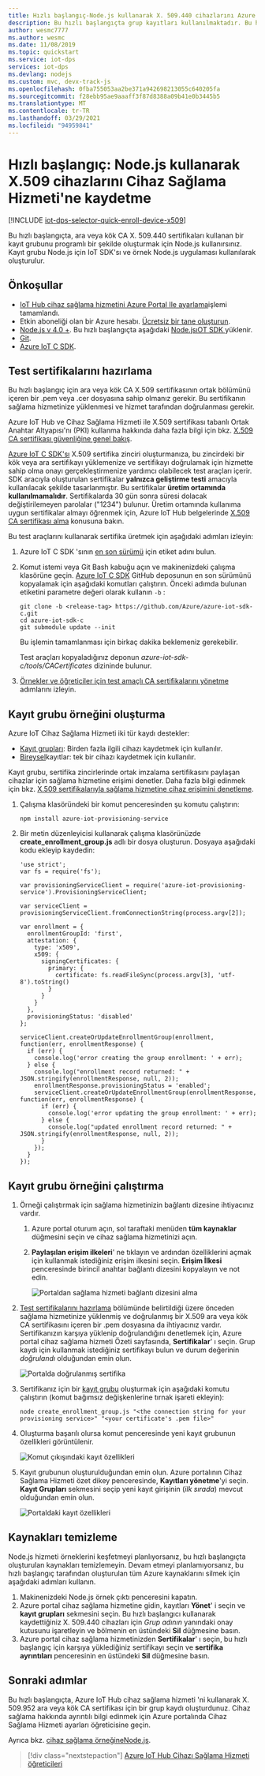 ```yaml
---
title: Hızlı başlangıç-Node.js kullanarak X. 509.440 cihazlarını Azure cihaz sağlama hizmeti 'ne kaydetme
description: Bu hızlı başlangıçta grup kayıtları kullanılmaktadır. Bu hızlı başlangıçta, Node.js hizmeti SDK 'sını kullanarak X. 509.952 cihazlarını Azure IoT Hub cihaz sağlama hizmeti 'ne (DPS) kaydedecaksınız
author: wesmc7777
ms.author: wesmc
ms.date: 11/08/2019
ms.topic: quickstart
ms.service: iot-dps
services: iot-dps
ms.devlang: nodejs
ms.custom: mvc, devx-track-js
ms.openlocfilehash: 0fba755053aa2be371a942698213055c640205fa
ms.sourcegitcommit: f28ebb95ae9aaaff3f87d8388a09b41e0b3445b5
ms.translationtype: MT
ms.contentlocale: tr-TR
ms.lasthandoff: 03/29/2021
ms.locfileid: "94959841"
---
```

# <a name="quickstart-enroll-x509-devices-to-the-device-provisioning-service-using-nodejs"></a>Hızlı başlangıç: Node.js kullanarak X.509 cihazlarını Cihaz Sağlama Hizmeti'ne kaydetme

[!INCLUDE [iot-dps-selector-quick-enroll-device-x509](../../includes/iot-dps-selector-quick-enroll-device-x509.md)]

Bu hızlı başlangıçta, ara veya kök CA X. 509.440 sertifikaları kullanan bir kayıt grubunu programlı bir şekilde oluşturmak için Node.js kullanırsınız. Kayıt grubu Node.js için IoT SDK'sı ve örnek Node.js uygulaması kullanılarak oluşturulur.

## <a name="prerequisites"></a>Önkoşullar

- [IoT Hub cihaz sağlama hizmetini Azure Portal Ile ayarlama](./quick-setup-auto-provision.md)işlemi tamamlandı.
- Etkin aboneliği olan bir Azure hesabı. [Ücretsiz bir tane oluşturun](https://azure.microsoft.com/free/?ref=microsoft.com&utm_source=microsoft.com&utm_medium=docs&utm_campaign=visualstudio).
- [Node.js v 4.0 +](https://nodejs.org). Bu hızlı başlangıçta aşağıdaki [Node.jsıOT SDK ](https://github.com/Azure/azure-iot-sdk-node) yüklenir.
- [Git](https://git-scm.com/download/).
- [Azure IoT C SDK](https://github.com/Azure/azure-iot-sdk-c).

## <a name="prepare-test-certificates"></a>Test sertifikalarını hazırlama

Bu hızlı başlangıç için ara veya kök CA X.509 sertifikasının ortak bölümünü içeren bir .pem veya .cer dosyasına sahip olmanız gerekir. Bu sertifikanın sağlama hizmetinize yüklenmesi ve hizmet tarafından doğrulanması gerekir.

Azure IoT Hub ve Cihaz Sağlama Hizmeti ile X.509 sertifikası tabanlı Ortak Anahtar Altyapısı'nı (PKI) kullanma hakkında daha fazla bilgi için bkz. [X.509 CA sertifikası güvenliğine genel bakış](../iot-hub/iot-hub-x509ca-overview.md).

[Azure IoT C SDK'sı](https://github.com/Azure/azure-iot-sdk-c) X.509 sertifika zinciri oluşturmanıza, bu zincirdeki bir kök veya ara sertifikayı yüklemenize ve sertifikayı doğrulamak için hizmette sahip olma onayı gerçekleştirmenize yardımcı olabilecek test araçları içerir. SDK aracıyla oluşturulan sertifikalar **yalnızca geliştirme testi** amacıyla kullanılacak şekilde tasarlanmıştır. Bu sertifikalar **üretim ortamında kullanılmamalıdır**. Sertifikalarda 30 gün sonra süresi dolacak değiştirilemeyen parolalar ("1234") bulunur. Üretim ortamında kullanıma uygun sertifikalar almayı öğrenmek için, Azure IoT Hub belgelerinde [X.509 CA sertifikası alma](../iot-hub/iot-hub-x509ca-overview.md#how-to-get-an-x509-ca-certificate) konusuna bakın.

Bu test araçlarını kullanarak sertifika üretmek için aşağıdaki adımları izleyin:
 
1. Azure IoT C SDK 'sının [en son sürümü](https://github.com/Azure/azure-iot-sdk-c/releases/latest) için etiket adını bulun.

2. Komut istemi veya Git Bash kabuğu açın ve makinenizdeki çalışma klasörüne geçin. [Azure IoT C SDK](https://github.com/Azure/azure-iot-sdk-c) GitHub deposunun en son sürümünü kopyalamak için aşağıdaki komutları çalıştırın. Önceki adımda bulunan etiketini parametre değeri olarak kullanın `-b` :

    ```cmd/sh
    git clone -b <release-tag> https://github.com/Azure/azure-iot-sdk-c.git
    cd azure-iot-sdk-c
    git submodule update --init
    ```

    Bu işlemin tamamlanması için birkaç dakika beklemeniz gerekebilir.

   Test araçları kopyaladığınız deponun *azure-iot-sdk-c/tools/CACertificates* dizininde bulunur.

3. [Örnekler ve öğreticiler için test amaçlı CA sertifikalarını yönetme](https://github.com/Azure/azure-iot-sdk-c/blob/master/tools/CACertificates/CACertificateOverview.md) adımlarını izleyin. 



## <a name="create-the-enrollment-group-sample"></a>Kayıt grubu örneğini oluşturma 

Azure IoT Cihaz Sağlama Hizmeti iki tür kaydı destekler:

- [Kayıt grupları](concepts-service.md#enrollment-group): Birden fazla ilgili cihazı kaydetmek için kullanılır.
- [Bireysel](concepts-service.md#individual-enrollment)kayıtlar: tek bir cihazı kaydetmek için kullanılır.

Kayıt grubu, sertifika zincirlerinde ortak imzalama sertifikasını paylaşan cihazlar için sağlama hizmetine erişimi denetler. Daha fazla bilgi edinmek için bkz. [X.509 sertifikalarıyla sağlama hizmetine cihaz erişimini denetleme](./concepts-x509-attestation.md#controlling-device-access-to-the-provisioning-service-with-x509-certificates).
 
1. Çalışma klasöründeki bir komut penceresinden şu komutu çalıştırın:
  
     ```cmd\sh
     npm install azure-iot-provisioning-service
     ```  

2. Bir metin düzenleyicisi kullanarak çalışma klasörünüzde **create_enrollment_group.js** adlı bir dosya oluşturun. Dosyaya aşağıdaki kodu ekleyip kaydedin:

    ```
    'use strict';
    var fs = require('fs');

    var provisioningServiceClient = require('azure-iot-provisioning-service').ProvisioningServiceClient;

    var serviceClient = provisioningServiceClient.fromConnectionString(process.argv[2]);

    var enrollment = {
      enrollmentGroupId: 'first',
      attestation: {
        type: 'x509',
        x509: {
          signingCertificates: {
            primary: {
              certificate: fs.readFileSync(process.argv[3], 'utf-8').toString()
            }
          }
        }
      },
      provisioningStatus: 'disabled'
    };

    serviceClient.createOrUpdateEnrollmentGroup(enrollment, function(err, enrollmentResponse) {
      if (err) {
        console.log('error creating the group enrollment: ' + err);
      } else {
        console.log("enrollment record returned: " + JSON.stringify(enrollmentResponse, null, 2));
        enrollmentResponse.provisioningStatus = 'enabled';
        serviceClient.createOrUpdateEnrollmentGroup(enrollmentResponse, function(err, enrollmentResponse) {
          if (err) {
            console.log('error updating the group enrollment: ' + err);
          } else {
            console.log("updated enrollment record returned: " + JSON.stringify(enrollmentResponse, null, 2));
          }
        });
      }
    });
    ```

## <a name="run-the-enrollment-group-sample"></a>Kayıt grubu örneğini çalıştırma
 
1. Örneği çalıştırmak için sağlama hizmetinizin bağlantı dizesine ihtiyacınız vardır. 
    1. Azure portal oturum açın, sol taraftaki menüden **tüm kaynaklar** düğmesini seçin ve cihaz sağlama hizmetinizi açın. 
    2. **Paylaşılan erişim ilkeleri**' ne tıklayın ve ardından özelliklerini açmak için kullanmak istediğiniz erişim ilkesini seçin. **Erişim İlkesi** penceresinde birincil anahtar bağlantı dizesini kopyalayın ve not edin. 

       ![Portaldan sağlama hizmeti bağlantı dizesini alma](./media/quick-enroll-device-x509-node/get-service-connection-string.png) 


3. [Test sertifikalarını hazırlama](quick-enroll-device-x509-node.md#prepare-test-certificates) bölümünde belirtildiği üzere önceden sağlama hizmetinize yüklenmiş ve doğrulanmış bir X.509 ara veya kök CA sertifikasını içeren bir .pem dosyasına da ihtiyacınız vardır. Sertifikanızın karşıya yüklenip doğrulandığını denetlemek için, Azure portal cihaz sağlama hizmeti Özeti sayfasında, **Sertifikalar**' ı seçin. Grup kaydı için kullanmak istediğiniz sertifikayı bulun ve durum değerinin *doğrulandı* olduğundan emin olun.

    ![Portalda doğrulanmış sertifika](./media/quick-enroll-device-x509-node/verify-certificate.png) 

1. Sertifikanız için bir [kayıt grubu](concepts-service.md#enrollment-group) oluşturmak için aşağıdaki komutu çalıştırın (komut bağımsız değişkenlerine tırnak işareti ekleyin):
 
     ```cmd\sh
     node create_enrollment_group.js "<the connection string for your provisioning service>" "<your certificate's .pem file>"
     ```
 
3. Oluşturma başarılı olursa komut penceresinde yeni kayıt grubunun özellikleri görüntülenir.

    ![Komut çıkışındaki kayıt özellikleri](./media/quick-enroll-device-x509-node/sample-output.png) 

4. Kayıt grubunun oluşturulduğundan emin olun. Azure portalının Cihaz Sağlama Hizmeti özet dikey penceresinde, **Kayıtları yönetme**'yi seçin. **Kayıt Grupları** sekmesini seçip yeni kayıt girişinin (*ilk sırada*) mevcut olduğundan emin olun.

    ![Portaldaki kayıt özellikleri](./media/quick-enroll-device-x509-node/verify-enrollment-portal.png) 
 
## <a name="clean-up-resources"></a>Kaynakları temizleme
Node.js hizmeti örneklerini keşfetmeyi planlıyorsanız, bu hızlı başlangıçta oluşturulan kaynakları temizlemeyin. Devam etmeyi planlamıyorsanız, bu hızlı başlangıç tarafından oluşturulan tüm Azure kaynaklarını silmek için aşağıdaki adımları kullanın.
 
1. Makinenizdeki Node.js örnek çıktı penceresini kapatın.
2. Azure portal cihaz sağlama hizmetine gidin, kayıtları **Yönet**' i seçin ve **kayıt grupları** sekmesini seçin. Bu hızlı başlangıcı kullanarak kaydettiğiniz X. 509.440 cihazları için *Grup adının* yanındaki onay kutusunu işaretleyin ve bölmenin en üstündeki **Sil** düğmesine basın.    
3. Azure portal cihaz sağlama hizmetinizden **Sertifikalar**' ı seçin, bu hızlı başlangıç için karşıya yüklediğiniz sertifikayı seçin ve **sertifika ayrıntıları** penceresinin en üstündeki **Sil** düğmesine basın.  
 
## <a name="next-steps"></a>Sonraki adımlar

Bu hızlı başlangıçta, Azure IoT Hub cihaz sağlama hizmeti 'ni kullanarak X. 509.952 ara veya kök CA sertifikası için bir grup kaydı oluşturdunuz. Cihaz sağlama hakkında ayrıntılı bilgi edinmek için Azure portalında Cihaz Sağlama Hizmeti ayarları öğreticisine geçin. 

Ayrıca bkz. [ cihaz sağlama örneğineNode.js](https://github.com/Azure/azure-iot-sdk-node/tree/master/provisioning/device/samples).
 
> [!div class="nextstepaction"]
> [Azure IoT Hub Cihazı Sağlama Hizmeti öğreticileri](./tutorial-set-up-cloud.md)